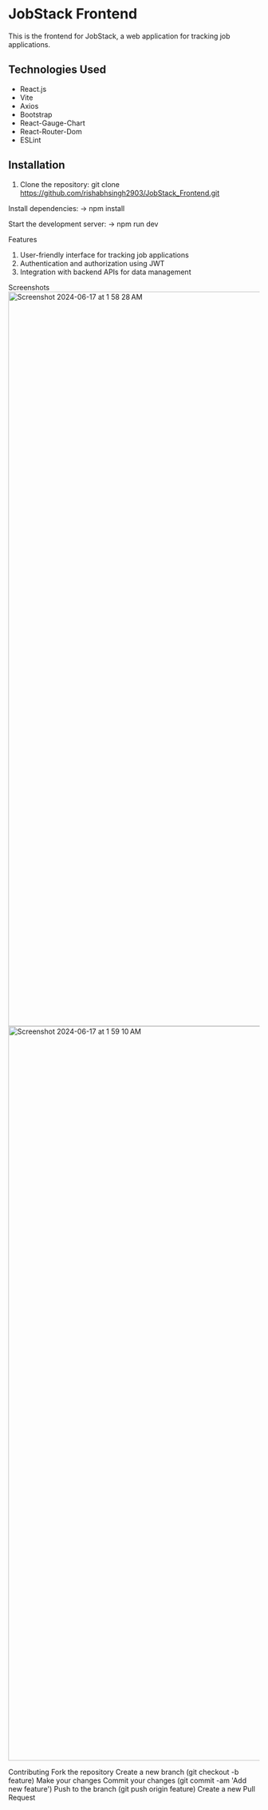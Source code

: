 # JobStack Frontend

This is the frontend for JobStack, a web application for tracking job applications.

## Technologies Used

- React.js
- Vite
- Axios
- Bootstrap
- React-Gauge-Chart
- React-Router-Dom
- ESLint

## Installation

1. Clone the repository:
   git clone https://github.com/rishabhsingh2903/JobStack_Frontend.git

   
Install dependencies:
-> npm install


Start the development server:
-> npm run dev

Features
1. User-friendly interface for tracking job applications
2. Authentication and authorization using JWT
3. Integration with backend APIs for data management

Screenshots
<img width="1470" alt="Screenshot 2024-06-17 at 1 58 28 AM" src="https://github.com/rishabhsingh2903/JobStack_backend/assets/47890782/9b656a5f-5566-4865-8e7d-1c2e11654553">
<img width="1470" alt="Screenshot 2024-06-17 at 1 59 10 AM" src="https://github.com/rishabhsingh2903/JobStack_backend/assets/47890782/ef07fb74-ee0a-407d-b551-13953680b7c7">

Contributing
Fork the repository
Create a new branch (git checkout -b feature)
Make your changes
Commit your changes (git commit -am 'Add new feature')
Push to the branch (git push origin feature)
Create a new Pull Request
